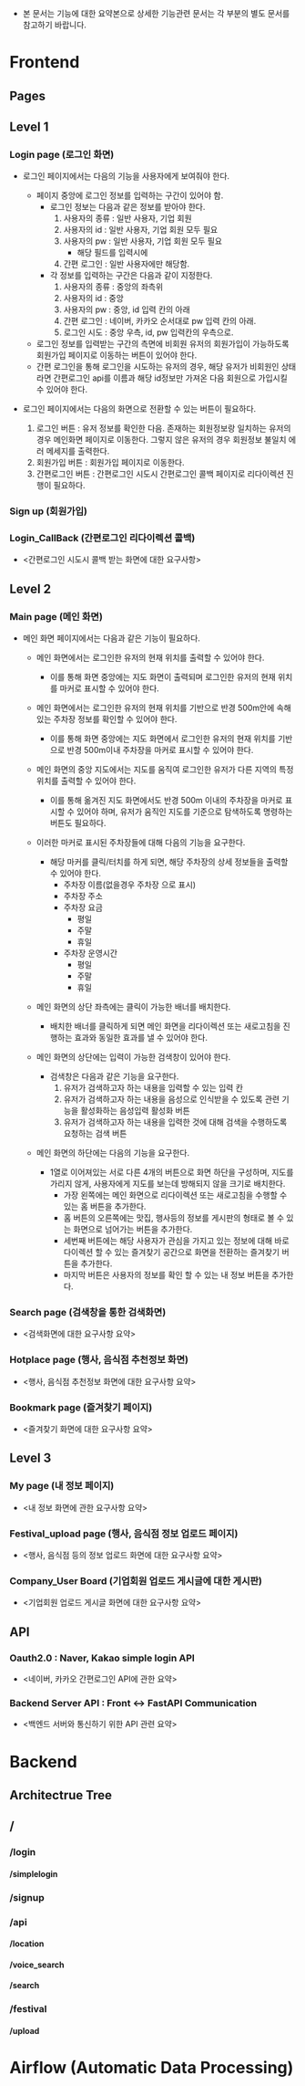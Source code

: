 - 본 문서는 기능에 대한 요약본으로 상세한 기능관련 문서는 각 부분의 별도 문서를 참고하기 바랍니다.


# Frontend

## Pages
## Level 1
### Login page (로그인 화면)
- 로그인 페이지에서는 다음의 기능을 사용자에게 보여줘야 한다.
    - 페이지 중앙에 로그인 정보를 입력하는 구간이 있어야 함.
        - 로그인 정보는 다음과 같은 정보를 받아야 한다.
            1. 사용자의 종류 : 일반 사용자, 기업 회원
            2. 사용자의 id : 일반 사용자, 기업 회원 모두 필요
            3. 사용자의 pw : 일반 사용자, 기업 회원 모두 필요
                - 해당 필드를 입력시에 
            4. 간편 로그인 : 일반 사용자에만 해당함.
        - 각 정보를 입력하는 구간은 다음과 같이 지정한다.
            1. 사용자의 종류 : 중앙의 좌측위
            2. 사용자의 id : 중앙
            3. 사용자의 pw : 중앙, id 입력 칸의 아래
            4. 간편 로그인 : 네이버, 카카오 순서대로 pw 입력 칸의 아래.
            5. 로그인 시도 : 중앙 우측, id, pw 입력칸의 우측으로.
    - 로그인 정보를 입력받는 구간의 측면에 비회원 유저의 회원가입이 가능하도록 회원가입 페이지로 이동하는 버튼이 있어야 한다.
    - 간편 로그인을 통해 로그인을 시도하는 유저의 경우, 해당 유저가 비회원인 상태라면 간편로그인 api를 이름과 해당 id정보만 가져온 다음 회원으로 가입시킬 수 있어야 한다.

- 로그인 페이지에서는 다음의 화면으로 전환할 수 있는 버튼이 필요하다.
    1. 로그인 버튼 : 유저 정보를 확인한 다음. 존재하는 회원정보랑 일치하는 유저의 경우 메인화면 페이지로 이동한다. 그렇지 않은 유저의 경우 회원정보 불일치 에러 메세지를 출력한다.
    2. 회원가입 버튼 : 회원가입 페이지로 이동한다.
    3. 간편로그인 버튼 : 간편로그인 시도시 간편로그인 콜백 페이지로 리다이렉션 진행이 필요하다.
### Sign up (회원가입)
### Login_CallBack (간편로그인 리다이렉션 콜백)
- <간편로그인 시도시 콜백 받는 화면에 대한 요구사항>

## Level 2
### Main page (메인 화면)
- 메인 화면 페이지에서는 다음과 같은 기능이 필요하다.
    - 메인 화면에서는 로그인한 유저의 현재 위치를 출력할 수 있어야 한다.
        - 이를 통해 화면 중앙에는 지도 화면이 출력되며 로그인한 유저의 현재 위치를 마커로 표시할 수 있어야 한다.

    - 메인 화면에서는 로그인한 유저의 현재 위치를 기반으로 반경 500m안에 속해있는 주차장 정보를 확인할 수 있어야 한다.
        - 이를 통해 화면 중앙에는 지도 화면에서 로그인한 유저의 현재 위치를 기반으로 반경 500m이내 주차장을 마커로 표시할 수 있어야 한다.

    - 메인 화면의 중앙 지도에서는 지도를 움직여 로그인한 유저가 다른 지역의 특정 위치를 출력할 수 있어야 한다.
        - 이를 통해 옮겨진 지도 화면에서도 반경 500m 이내의 주차장을 마커로 표시할 수 있어야 하며, 유저가 움직인 지도를 기준으로 탐색하도록 명령하는 버튼도 필요하다.
    
    - 이러한 마커로 표시된 주차장들에 대해 다음의 기능을 요구한다.
        - 해당 마커를 클릭/터치를 하게 되면, 해당 주차장의 상세 정보들을 출력할 수 있어야 한다.
            - 주차장 이름(없을경우 주차장 으로 표시)
            - 주차장 주소
            - 주차장 요금
                - 평일
                - 주말
                - 휴일
            - 주차장 운영시간
                - 평일
                - 주말
                - 휴일
    
    - 메인 화면의 상단 좌측에는 클릭이 가능한 배너를 배치한다.
        - 배치한 배너를 클릭하게 되면 메인 화면을 리다이렉션 또는 새로고침을 진행하는 효과와 동일한 효과를 낼 수 있어야 한다.
    
    - 메인 화면의 상단에는 입력이 가능한 검색창이 있어야 한다.
        - 검색창은 다음과 같은 기능을 요구한다.
            1. 유저가 검색하고자 하는 내용을 입력할 수 있는 입력 칸
            2. 유저가 검색하고자 하는 내용을 음성으로 인식받을 수 있도록 관련 기능을 활성화하는 음성입력 활성화 버튼
            3. 유저가 검색하고자 하는 내용을 입력한 것에 대해 검색을 수행하도록 요청하는 검색 버튼
    
    - 메인 화면의 하단에는 다음의 기능을 요구한다.
        - 1열로 이어져있는 서로 다른 4개의 버튼으로 화면 하단을 구성하며, 지도를 가리지 않게, 사용자에게 지도를 보는데 방해되지 않을 크기로 배치한다.
            - 가장 왼쪽에는 메인 화면으로 리다이렉션 또는 새로고침을 수행할 수 있는 홈 버튼을 추가한다.
            - 홈 버튼의 오른쪽에는 맛집, 행사등의 정보를 게시판의 형태로 볼 수 있는 화면으로 넘어가는 버튼을 추가한다.
            - 세번째 버튼에는 해당 사용자가 관심을 가지고 있는 정보에 대해 바로 다이렉션 할 수 있는 즐겨찾기 공간으로 화면을 전환하는 즐겨찾기 버튼을 추가한다.
            - 마지막 버튼은 사용자의 정보를 확인 할 수 있는 내 정보 버튼을 추가한다.
### Search page (검색창을 통한 검색화면)
- <검색화면에 대한 요구사항 요약>
### Hotplace page (행사, 음식점 추천정보 화면)
- <행사, 음식점 추천정보 화면에 대한 요구사항 요약>
### Bookmark page (즐겨찾기 페이지)
- <즐겨찾기 화면에 대한 요구사항 요약>

## Level 3
### My page (내 정보 페이지)
- <내 정보 화면에 관한 요구사항 요약>
### Festival_upload page (행사, 음식점 정보 업로드 페이지)
- <행사, 음식점 등의 정보 업로드 화면에 대한 요구사항 요약>
### Company_User Board (기업회원 업로드 게시글에 대한 게시판)
- <기업회원 업로드 게시글 화면에 대한 요구사항 요약>

## API
### Oauth2.0 : Naver, Kakao simple login API
- <네이버, 카카오 간편로그인 API에 관한 요약>
### Backend Server API : Front <-> FastAPI Communication
- <백엔드 서버와 통신하기 위한 API 관련 요약>

# Backend
## Architectrue Tree

## /
### /login
#### /simplelogin

### /signup

### /api
#### /location
#### /voice_search
#### /search

### /festival
#### /upload

# Airflow (Automatic Data Processing)

